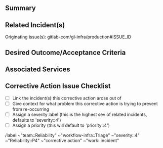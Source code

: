 ## Summary

<!--
Give context for what problem this issue is trying to prevent from happening again.

Provide a brief assessment of the risk (chance and impact) of the problem that this corrective action fixes, to assist with triage and prioritization.
-->

## Related Incident(s)

<!--
Note the originating incident(s) and link known related incidents/other issues.

The relation will happen automatically if you are creating this issue from an incident, if this isn't done already please uncomment the following line:
/relate gitlab-com/gl-infra/production#ISSUE_ID
-->

Originating issue(s): gitlab-com/gl-infra/production#ISSUE_ID


## Desired Outcome/Acceptance Criteria

<!--
How will you know that this issue is complete?

If you have any initial thoughts on implementation details (e.g. what to do or not do, gotchas, edge cases etc.), please share them while they are fresh in your mind.
-->

## Associated Services

<!--
Apply the appropriate services associated with this corrective action if applicable.

~Service::SERVICE_NAME

/label ~"Service::SERVICE_NAME"
-->

## Corrective Action Issue Checklist

* [ ] Link the incident(s) this corrective action arose out of
* [ ] Give context for what problem this corrective action is trying to prevent from re-occurring
* [ ] Assign a severity label (this is the highest sev of related incidents, defaults to 'severity::4')
* [ ] Assign a priority (this will default to 'priority::4')

/label ~"team::Reliability" ~"workflow-infra::Triage" ~"severity::4" ~"Reliability::P4"  ~"corrective action" ~"work::incident"
